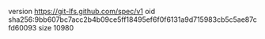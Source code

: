 version https://git-lfs.github.com/spec/v1
oid sha256:9bb607bc7acc2b4b09ce5ff18495ef6f0f6131a9d715983cb5c5ae87cfd60093
size 10980
